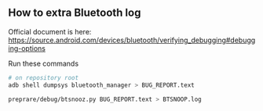 ## How to extra Bluetooth log

Official document is here: https://source.android.com/devices/bluetooth/verifying_debugging#debugging-options

Run these commands

```sh
# on repository root
adb shell dumpsys bluetooth_manager > BUG_REPORT.text

preprare/debug/btsnooz.py BUG_REPORT.text > BTSNOOP.log
```
